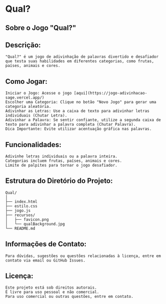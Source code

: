 # Qual?

## Sobre o Jogo "Qual?"

## Descrição:

    "Qual?" é um jogo de adivinhação de palavras divertido e desafiador que testa suas habilidades em diferentes categorias, como frutas, países, animais e cores.

## Como Jogar:

    Iniciar o Jogo: Acesse o jogo [aqui](https://jogo-adivinhacao-sage.vercel.app/)
    Escolher uma Categoria: Clique no botão "Novo Jogo" para gerar uma categoria aleatória.
    Adivinhar as Letras: Use a caixa de texto para adivinhar letras individuais (Chutar Letra).
    Adivinhar a Palavra: Se sentir confiante, utilize a segunda caixa de texto para adivinhar a palavra completa (Chutar Palavra).
    Dica Importante: Evite utilizar acentuação gráfica nas palavras.

## Funcionalidades:

    Adivinhe letras individuais ou a palavra inteira.
    Categorias incluem frutas, países, animais e cores.
    Limite de palpites para tornar o jogo desafiador.

## Estrutura do Diretório do Projeto:

    Qual/
    │
    ├── index.html
    ├── estilo.css
    ├── jogo.js
    ├── recursos/
    │   ├── favicon.png
    │   └── qualBackground.jpg
    └── README.md

## Informações de Contato:

    Para dúvidas, sugestões ou questões relacionadas à licença, entre em contato via email ou GitHub Issues.

## Licença:

    Este projeto está sob direitos autorais. 
    É livre para uso pessoal e não comercial. 
    Para uso comercial ou outras questões, entre em contato.